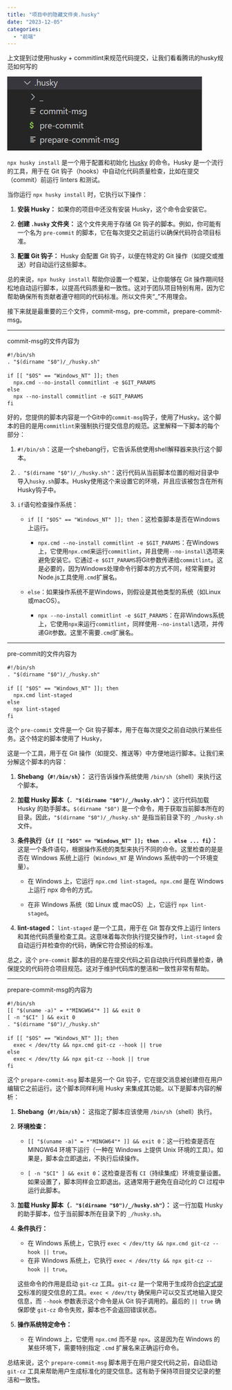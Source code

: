 ```yaml
---
title: "项目中的隐藏文件夹.husky"
date: "2023-12-05"
categories: 
  - "前端"
---
```


上文提到过使用husky + commitlint来规范代码提交，让我们看看腾讯的husky规范如何写的

![](images/image.png)

`npx husky install` 是一个用于配置和初始化 [Husky](https://typicode.github.io/husky/#/) 的命令。Husky 是一个流行的工具，用于在 Git 钩子（hooks）中自动化代码质量检查，比如在提交（commit）前运行 linters 和测试。

当你运行 `npx husky install` 时，它执行以下操作：

1. **安装 Husky：** 如果你的项目中还没有安装 Husky，这个命令会安装它。

3. **创建 `.husky` 文件夹：** 这个文件夹用于存储 Git 钩子的脚本。例如，你可能有一个名为 `pre-commit` 的脚本，它在每次提交之前运行以确保代码符合项目标准。

5. **配置 Git 钩子：** Husky 会配置 Git 钩子，以便在特定的 Git 操作（如提交或推送）时自动运行这些脚本。

总的来说，`npx husky install` 帮助你设置一个框架，让你能够在 Git 操作期间轻松地自动运行脚本，以提高代码质量和一致性。这对于团队项目特别有用，因为它帮助确保所有贡献者遵守相同的代码标准。所以文件夹“\_”不用理会。

接下来就是最重要的三个文件，commit-msg，pre-commit，prepare-commit-msg。

* * *

commit-msg的文件内容为

```
#!/bin/sh
. "$(dirname "$0")/_/husky.sh"

if [[ "$OS" == "Windows_NT" ]]; then
  npx.cmd --no-install commitlint -e $GIT_PARAMS
else
  npx --no-install commitlint -e $GIT_PARAMS
fi
```

  
好的，您提供的脚本内容是一个Git中的`commit-msg`钩子，使用了Husky。这个脚本的目的是用`commitlint`来强制执行提交信息的规范。这里解释一下脚本的每个部分：

1. `#!/bin/sh`：这是一个shebang行，它告诉系统使用shell解释器来执行这个脚本。

3. `. "$(dirname "$0")/_/husky.sh"`：这行代码从当前脚本位置的相对目录中导入`husky.sh`脚本。Husky使用这个来设置它的环境，并且应该被包含在所有Husky钩子中。

5. `if`语句检查操作系统：
    - `if [[ "$OS" == "Windows_NT" ]]; then`：这检查脚本是否在Windows上运行。
        - `npx.cmd --no-install commitlint -e $GIT_PARAMS`：在Windows上，它使用`npx.cmd`来运行`commitlint`，并且使用`--no-install`选项来避免安装它。它通过`-e $GIT_PARAMS`将Git参数传递给`commitlint`。这是必要的，因为Windows处理命令行脚本的方式不同，经常需要对Node.js工具使用`.cmd`扩展名。
    
    - `else`：如果操作系统不是Windows，则假设是其他类型的系统（如Linux或macOS）。
        - `npx --no-install commitlint -e $GIT_PARAMS`：在非Windows系统上，它使用`npx`来运行`commitlint`，同样使用`--no-install`选项，并传递Git参数。这里不需要`.cmd`扩展名。

* * *

pre-commit的文件内容为

```
#!/bin/sh
. "$(dirname "$0")/_/husky.sh"

if [[ "$OS" == "Windows_NT" ]]; then
  npx.cmd lint-staged
else
  npx lint-staged
fi
```

这个 `pre-commit` 文件是一个 Git 钩子脚本，用于在每次提交之前自动执行某些任务。这个特定的脚本使用了 Husky，

这是一个工具，用于在 Git 操作（如提交、推送等）中方便地运行脚本。让我们来分解这个脚本的内容：

1. **Shebang（`#!/bin/sh`）：** 这行告诉操作系统使用 `/bin/sh`（shell）来执行这个脚本。

3. **加载 Husky 脚本（`. "$(dirname "$0")/_/husky.sh"`）：** 这行代码加载 Husky 的助手脚本。`$(dirname "$0")` 是一个命令，用于获取当前脚本所在的目录。因此，`"$(dirname "$0")/_/husky.sh"` 是指当前目录下的 `_/husky.sh` 文件。

5. **条件执行（`if [[ "$OS" == "Windows_NT" ]]; then ... else ... fi`）：** 这是一个条件语句，根据操作系统的类型来执行不同的命令。这里检查的是是否在 Windows 系统上运行（`Windows_NT` 是 Windows 系统中的一个环境变量）。
    - 在 Windows 上，它运行 `npx.cmd lint-staged`。`npx.cmd` 是在 Windows 上运行 npx 命令的方式。
    
    - 在非 Windows 系统（如 Linux 或 macOS）上，它运行 `npx lint-staged`。

7. **lint-staged：** `lint-staged` 是一个工具，用于在 Git 暂存文件上运行 linters 和其他代码质量检查工具。这意味着每次你执行提交操作时，`lint-staged` 会自动运行并检查你的代码，确保它符合预设的标准。

总之，这个 `pre-commit` 脚本的目的是在提交代码之前自动执行代码质量检查，确保提交的代码符合项目规范。这对于维护代码库的整洁和一致性非常有帮助。

* * *

prepare-commit-msg的内容为

```
#!/bin/sh
[[ "$(uname -a)" = *"MINGW64"* ]] && exit 0
[ -n "$CI" ] && exit 0
. "$(dirname "$0")/_/husky.sh"

if [[ "$OS" == "Windows_NT" ]]; then
  exec < /dev/tty && npx.cmd git-cz --hook || true
else
  exec < /dev/tty && npx git-cz --hook || true
fi
```

  
这个 `prepare-commit-msg` 脚本是另一个 Git 钩子，它在提交消息被创建但在用户编辑它之前运行。这个脚本同样利用 Husky 来集成其功能。以下是脚本内容的解析：

1. **Shebang（`#!/bin/sh`）：** 这指定了脚本应该使用 `/bin/sh`（shell）执行。

3. **环境检查：**
    - `[[ "$(uname -a)" = *"MINGW64"* ]] && exit 0`：这一行检查是否在 MINGW64 环境下运行（一种在 Windows 上提供 Unix 环境的工具）。如果是，脚本会立即退出，不执行后续操作。
    
    - `[ -n "$CI" ] && exit 0`：这检查是否有 `CI`（持续集成）环境变量设置。如果设置了，脚本同样会立即退出。这通常用于避免在自动化的 CI 过程中运行此脚本。

5. **加载 Husky 脚本（`. "$(dirname "$0")/_/husky.sh"`）：** 这一行加载 Husky 的助手脚本，位于当前脚本所在目录下的 `_/husky.sh`。

7. **条件执行：**
    
    - 在 Windows 系统上，它执行 `exec < /dev/tty && npx.cmd git-cz --hook || true`。
    - 在非 Windows 系统上，它执行 `exec < /dev/tty && npx git-cz --hook || true`。
    
    这些命令的作用是启动 `git-cz` 工具。`git-cz` 是一个常用于生成符合[约定式提交](https://www.conventionalcommits.org/)标准的提交信息的工具。`exec < /dev/tty` 确保用户可以交互式地输入提交信息，而 `--hook` 参数表示这个命令是从 Git 钩子调用的。最后的 `|| true` 确保即使 `git-cz` 命令失败，脚本也不会返回错误状态。

9. **操作系统特定命令：**
    - 在 Windows 上，它使用 `npx.cmd` 而不是 `npx`。这是因为在 Windows 的某些环境下，需要特别指定 `.cmd` 扩展名来正确运行命令。

总结来说，这个 `prepare-commit-msg` 脚本用于在用户提交代码之前，自动启动 `git-cz` 工具来帮助用户生成标准化的提交信息。这有助于保持项目提交记录的整洁和一致性。
